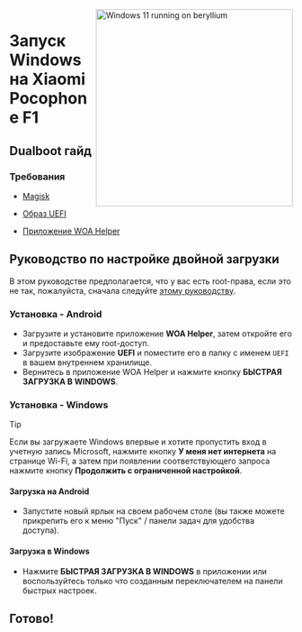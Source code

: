 <img align="right" src="https://github.com/n00b69/woa-beryllium/blob/main/beryllium.png" width="350" alt="Windows 11 running on beryllium">

# Запуск Windows на Xiaomi Pocophone F1

## Dualboot гайд

### Требования
- [Magisk](https://github.com/topjohnwu/Magisk/releases/latest)

- [Образ UEFI](https://github.com/n00b69/woa-beryllium/releases/tag/UEFI)

- [Приложение WOA Helper](https://github.com/Marius586/WoA-Helper-update/releases/tag/WOA)

## Руководство по настройке двойной загрузки
В этом руководстве предполагается, что у вас есть root-права, если это не так, пожалуйста, сначала следуйте [этому руководству](root-ru.md).

### Установка - Android
- Загрузите и установите приложение **WOA Helper**, затем откройте его и предоставьте ему root-доступ.
- Загрузите изображение **UEFI** и поместите его в папку с именем `UEFI` в вашем внутреннем хранилище.
- Вернитесь в приложение WOA Helper и нажмите кнопку **БЫСТРАЯ ЗАГРУЗКА В WINDOWS**.
  
### Установка - Windows
> [!Tip]
> Если вы загружаете Windows впервые и хотите пропустить вход в учетную запись Microsoft, нажмите кнопку **У меня нет интернета** на странице Wi-Fi, а затем при появлении соответствующего запроса нажмите кнопку **Продолжить с ограниченной настройкой**.

#### Загрузка на Android
- Запустите новый ярлык на своем рабочем столе (вы также можете прикрепить его к меню "Пуск" / панели задач для удобства доступа).

#### Загрузка в Windows
- Нажмите **БЫСТРАЯ ЗАГРУЗКА В WINDOWS** в приложении или воспользуйтесь только что созданным переключателем на панели быстрых настроек.
  
## Готово!
